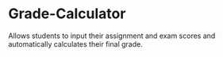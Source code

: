 # Grade-Calculator
Allows students to input their assignment and exam scores and automatically calculates their final grade.
